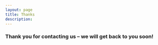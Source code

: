 ```yaml
---
layout: page
title: Thanks 
description: 
---
```


###  Thank you for contacting us – we will get back to you soon!